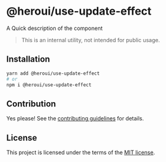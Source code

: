 # @heroui/use-update-effect

A Quick description of the component

> This is an internal utility, not intended for public usage.

## Installation

```sh
yarn add @heroui/use-update-effect
# or
npm i @heroui/use-update-effect
```

## Contribution

Yes please! See the
[contributing guidelines](https://github.com/frontio-ai/heroui/blob/master/CONTRIBUTING.md)
for details.

## License

This project is licensed under the terms of the
[MIT license](https://github.com/frontio-ai/heroui/blob/master/LICENSE).
